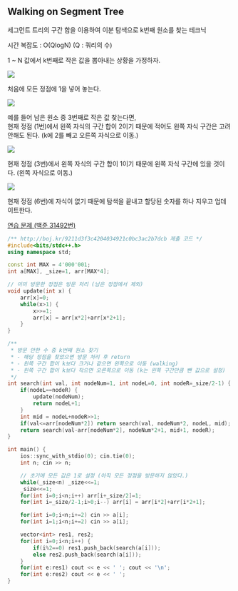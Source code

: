 ## Walking on Segment Tree
세그먼트 트리의 구간 합을 이용하여 이분 탐색으로 k번째 원소를 찾는 테크닉

시간 복잡도 : O(QlogN) (Q : 쿼리의 수)

1 ~ N 값에서 k번째로 작은 값을 뽑아내는 상황을 가정하자.

![](https://github.com/user-attachments/assets/e429f587-0b4d-4188-9337-b69e80b1618e)

처음에 모든 정점에 1을 넣어 놓는다.

![](https://github.com/user-attachments/assets/9f679c39-ccc5-4689-8403-1037f9ef3014)

예를 들어 남은 원소 중 3번째로 작은 값 찾는다면,  
현재 정점 (1번)에서 왼쪽 자식의 구간 합이 2이기 때문에 적어도 왼쪽 자식 구간은 고려 안해도 된다. (k에 2를 빼고 오른쪽 자식으로 이동.)

![](https://github.com/user-attachments/assets/792c8bea-ad14-49ee-b549-05e9fde5ef99)

현재 정점 (3번)에서 왼쪽 자식의 구간 합이 1이기 때문에 왼쪽 자식 구간에 있을 것이다. (왼쪽 자식으로 이동.)

![](https://github.com/user-attachments/assets/e3ca51b2-4b08-43c9-99a7-8e941d2fba53)

현재 정점 (6번)에 자식이 없기 때문에 탐색을 끝내고 할당된 숫자를 하나 지우고 업데이트한다.

[연습 문제 (백준 31492번)](https://www.acmicpc.net/problem/31492)

``` c++
/** http://boj.kr/9211d3f3c4204034921c0bc3ac2b7dcb 제출 코드 */
#include<bits/stdc++.h>
using namespace std;

const int MAX = 4'000'001;
int a[MAX], _size=1, arr[MAX*4];

// 이미 방문한 정점은 방문 처리 (남은 정점에서 제외)
void update(int x) {
    arr[x]=0;
    while(x>1) {
        x>>=1;
        arr[x] = arr[x*2]+arr[x*2+1];
    }
}

/** 
 * 방문 안한 수 중 k번째 원소 찾기
 * - 해당 정점을 찾았으면 방문 처리 후 return
 * - 왼쪽 구간 합이 k보다 크거나 같으면 왼쪽으로 이동 (walking)
 * - 왼쪽 구간 합이 k보다 작으면 오른쪽으로 이동 (k는 왼쪽 구간만큼 뺀 값으로 설정)
 */
int search(int val, int nodeNum=1, int nodeL=0, int nodeR=_size/2-1) {
    if(nodeL==nodeR) {
        update(nodeNum);
        return nodeL+1;
    }
    int mid = nodeL+nodeR>>1;
    if(val<=arr[nodeNum*2]) return search(val, nodeNum*2, nodeL, mid);
    return search(val-arr[nodeNum*2], nodeNum*2+1, mid+1, nodeR);
}

int main() {
    ios::sync_with_stdio(0); cin.tie(0);
    int n; cin >> n;

    // 초기에 모든 값은 1로 설정 (아직 모든 정점을 방문하지 않았다.)
    while(_size<n) _size<<=1;
    _size<<=1;
    for(int i=0;i<n;i++) arr[i+_size/2]=1;
    for(int i=_size/2-1;i>0;i--) arr[i] = arr[i*2]+arr[i*2+1];

    for(int i=0;i<n;i+=2) cin >> a[i];
    for(int i=1;i<n;i+=2) cin >> a[i];

    vector<int> res1, res2;
    for(int i=0;i<n;i++) {
        if(i%2==0) res1.push_back(search(a[i]));
        else res2.push_back(search(a[i]));
    }
    for(int e:res1) cout << e << ' '; cout << '\n';
    for(int e:res2) cout << e << ' ';
}
```
